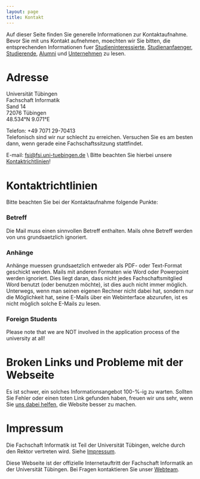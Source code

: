```yaml
---
layout: page
title: Kontakt
---
```


Auf dieser Seite finden Sie generelle Informationen zur Kontaktaufnahme. Bevor
Sie mit uns Kontakt aufnehmen, moechten wir Sie bitten, die entsprechenden
Informationen fuer [Studieninteressierte](/infos/studieninteressierte/),
[Studienanfaenger](/infos/studienanfaenger/),
[Studierende](/infos/studierende/), [Alumni](/infos/alumni/) und
[Unternehmen](/infos/unternehmen/) zu lesen.

# Adresse
Universität Tübingen  
Fachschaft Informatik  
Sand 14  
72076 Tübingen  
48.534°N 9.071°E  

<link rel="stylesheet" href="https://openlayers.org/en/v4.6.5/css/ol.css" type="text/css">
<script src="/js/ol.js" type="text/javascript"></script>
<div id="map" class="map"></div>
<script src="/js/map.js" type="text/javascript"></script>

Telefon: +49 7071 29-70413  
Telefonisch sind wir nur schlecht zu erreichen. Versuchen Sie es am besten dann,
wenn gerade eine Fachschaftssitzung stattfindet.  

E-mail: [fsi@fsi.uni-tuebingen.de](mailto:fsi@fsi.uni-tuebingen.de) \\
Bitte beachten Sie hierbei unsere
 [Kontaktrichtlinien](/kontakt/#Kontaktrichtlinien)!


# Kontaktrichtlinien

Bitte beachten Sie bei der Kontaktaufnahme folgende Punkte:

### Betreff
Die Mail muss einen sinnvollen Betreff enthalten. Mails ohne Betreff werden von
uns grundsaetzlich ignoriert.

### Anhänge
Anhänge muessen grundsaetzlich entweder als PDF- oder Text-Format geschickt
werden. Mails mit anderen Formaten wie Word oder Powerpoint werden ignoriert.
Dies liegt daran, dass nicht jedes Fachschaftsmitglied Word benutzt
(oder benutzen möchte), ist dies auch nicht immer möglich. Unterwegs, wenn man
seinen eigenen Rechner nicht dabei hat, sondern nur die Möglichkeit hat, seine
E-Mails über ein Webinterface abzurufen, ist es nicht möglich solche E-Mails zu
lesen.

### Foreign Students
Please note that we are NOT involved in the application process of the
university at all!



# Broken Links und Probleme mit der Webseite
Es ist schwer, ein solches Informationsangebot 100-%-ig zu warten.
Sollten Sie Fehler oder einen toten Link gefunden haben, freuen wir uns sehr,
wenn Sie [uns dabei helfen](/CONTRIBUTING.md), die Website besser zu machen.


# Impressum

Die Fachschaft Informatik ist Teil der Universität Tübingen, welche durch den
Rektor vertreten wird. Siehe
[Impressum](http://www.uni-tuebingen.de/impressum.html).

Diese Webseite ist der offizielle Internetauftritt der Fachschaft Informatik an
der Universität Tübingen. Bei Fragen kontaktieren Sie unser
[Webteam](https://github.com/orgs/fsi-tue/teams/website).
